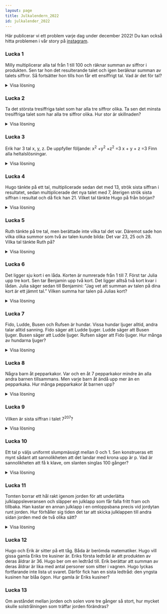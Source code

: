 ```yaml
---
layout: page
title: Julkalendern_2022
id: julkalender_2022
---
```


Här publicerar vi ett problem varje dag under december 2022! Du kan också hitta problemen i vår story på [instagram](https://www.instagram.com/ungvetenskapssport/).

### Lucka 1
Milly multiplicerar alla tal från 1 till 100 och räknar summan av siffror i produkten. Sen tar hon det resulterande talet och igen beräknar summan av talets siffror. Så fortsätter hon tills hon får ett ensiffrigt tal. Vad är det för tal?
<details>
<summary>Visa lösning</summary>
<br>
Produkten av alla tal mellan 1 till 100 kommer att vara delbar med 9. Enligt delbarhetsreglerna kommer ett tal som är delbart med nio att ha en siffersumma som är delbar med nio (försök visa varför!). Det enda ensiffriga talet delbart med nio är nio. Därmed är svaret <strong>9</strong>.
</details>


### Lucka 2
Ta det största tresiffriga talet som har alla tre siffror olika. Ta sen det minsta tresiffriga talet som har alla tre siffror olika. Hur stor är skillnaden?
<details>
<summary>Visa lösning</summary>
<br>
Det största tresiffriga talet som har alla tre siffror olika är 987, och det minsta är 102. Differensen mellan dem blir <strong>885</strong>.
</details>


### Lucka 3
Erik har 3 tal x, y, z. De uppfyller följande:
x<sup>2</sup> +y<sup>2</sup> +z<sup>2</sup> =3
x + y + z =3
Finn alla heltalslösningar. 
<details>
<summary>Visa lösning</summary>
<br>
Varje kvadrat i uttrycket är 0 eller 1, då nästa kvadrat 4 är för stor eftersom summan av tre kvadrater ska bli 3. För att summan av kvadraterna ska bli exakt 3 måste varje kvadrat vara 1. Då är varje variabel 1 eller -1. För att summan av variablerna ska vara 3 måste alla variabler vara 1 och således finns det endast en lösning, x = y = z = <strong>1</strong>.
</details>


### Lucka 4
Hugo tänkte på ett tal, multiplicerade sedan det med 13, strök sista siffran i resultatet, sedan multiplicerade det nya talet med 7, återigen strök sista siffran i resultat och då fick han 21. Vilket tal tänkte Hugo på från början?
<details>
<summary>Visa lösning</summary>
<br>
Vi kan lösa problemet baklänges. Innan sista steget har Hugo ett tal med formen 21A som är produkten av ett annat tal multiplicerat med 7. Det finns två möjligheter, 210 och 217. Vi har alltså ett tal som ser ut som antingen 30B eller 31C som ska var delbart med 13. Den enda möjligheten här är då 312. 312 Dividerad med 13 ger <strong>24</strong>.
</details>



### Lucka 5
Ruth tänkte på tre tal, men berättade inte vilka tal det var. Däremot sade hon vilka olika summor som två av talen kunde bilda: Det var 23, 25 och 28. Vilka tal tänkte Ruth på?
<details>
<summary>Visa lösning</summary>
<br>
Först döper vi talen till a, b och c. Vi får informationen att 23=a+b, 25=a+c, 28=b+c. Adderar vi respektive sidor på alla tre ekvationerna får vi 76=2(a+b+c). Detta säger att två gånger summan av alla tre talen är 76, alltså summan av de tre talen är 38. Vi kan få ut vad varje tal är genom att subtrahera summan av varje par av två tal från summan av alla tre. Därmed får vi talen <strong>10, 13 och 15</strong>.
</details>


### Lucka 6
Det ligger sju kort i en låda. Korten är numrerade från 1 till 7. Först tar Julia upp tre kort. Sen tar Benjamin upp två kort. Det ligger alltså två kort kvar i lådan. Julia säger sedan till Benjamini: ”Jag vet att summan av talen på dina kort är ett jämnt tal.” Vilken summa har talen på Julias kort?
<details>
<summary>Visa lösning</summary>
<br>
Att två av korten summerar till ett jämnt tal betyder att båda är jämna eller att båda är udda. Julia vet alltså att av korten som är kvar i lådan, alla är jämna eller alla är udda. Det finns totalt 4 udda kort och 3 jämna, därmed måste korten i lådan vara udda. Julia har korten 2, 4 och 6, vilket ger summan <strong>12</strong>.
</details>


### Lucka 7
Fido, Ludde, Busen och Rufsen är hundar. Vissa hundar ljuger alltid, andra talar alltid sanning. Fido säger att Ludde ljuger. Ludde säger att Busen ljuger. Busen säger att Ludde ljuger. Rufsen säger att Fido ljuger. Hur många av hundarna ljuger?
<details>
<summary>Visa lösning</summary>
<br>
Om en hund säger att en annan ljuger, så måste de vara en av varje grupp (Kan du visa varför?). Om Fido ljuger, då talar Ludde och Rufsen sanningen och Fido och Busen ljuger. Om Fido däremot talar sanningen, då ljuger Ludde och Rufsen och Fido och Busen talar sanningen. Oavsett är det <strong>2</strong> som ljuger. 
</details>


### Lucka 8
Några barn åt pepparkakor. Var och en åt 7 pepparkakor mindre än alla andra barnen tillsammans. Men varje barn åt ändå upp mer än en pepparkaka. Hur många pepparkakor åt barnen upp?
<details>
<summary>Visa lösning</summary>
<br>
Alla barnen måste ha ätit lika många pepparkakor var. Om ett barn hade ätit x pepparkakor, så betyder det att det totalt hade ätits (x+7)+x (alla andra tillsammans + barnet självt). Om varje barn åt x pepparkakor, och antalet barn var N, så betyder det att 2x+7 = Nx, det vill säga 7 = (N-2)x. Vi vet alltså att x är en delare till 7, och x var minst 2 enligt uppgiften, alltså är x = 7. Det betyder att N-2 är 1, det vill säga antalet barn är 3. Således åt barnen tillsammans <strong>21</strong> pepparkakor.
</details>

### Lucka 9
Vilken är sista siffran i talet 7<sup>207</sup>?
<details>
<summary>Visa lösning</summary>
<br>
Vi betraktar 7<sup>k</sup> för k = 1,2,3,4 … i mod 10. Det ger 7, 9, 3, 1, 7, 9, 3, 1 …
Talserien är cyklisk och vi behöver endast titta på k i mod 4 för att lista ut sista siffran. 207 = 3 + 4*51 vilket ger att sista siffran i 7<sup>207</sup> är <strong>3</strong>.
</details>


### Lucka 10
Ett tal p väljs uniformt slumpmässigt mellan 0 och 1. Sen konstrueras ett mynt sådant att sannolikheten att det landar med krona upp är p. Vad är sannolikheten att få k klave, om slanten singlas 100 gånger?


<details>
<summary>Visa lösning</summary>
<br>
Vi väljer istället 100 tal mellan 0 och 1, vart och ett uniformt. Sen väljer vi talet p uniformt mellan 0 och 1, och så säger vi att de av våra 100 tal som var mindre än p motsvarar en slant som visade krona efter att det singlats. Detta är exakt samma situation som innan (bara att vi “singlade slantarna” innan vi valde p, men ordningen spelar egentligen ingen roll). Men nu har vi valt 101 tal uniformt mellan 0 och 1, varav ett är talet p. Och vi har k kronor exakt om p är det (k+1):te största talet. Men alla positioner som p kan ha i ordningen är lika sannolika, så svaret är <strong>1/101</strong> oberoende av vad k är. 
</details>


### Lucka 11
Tomten borrar ett hål rakt igenom jorden för att underlätta julklappsleveransen och släpper en julklapp som får falla fritt fram och tillbaka. Han kastar en annan julklapp i en omloppsbana precis vid jordytan runt jorden. Hur förhåller sig tiden det tar att skicka julklappen till andra sidan jorden med de två olika sätt? 
<details>
<summary>Visa lösning</summary>
<br>
<img src="../imgs/Julkalender_2022_lucka11.png" width="800"/>
</details>



### Lucka 12
Hugo och Erik är sitter på ett tåg. Båda är berömda matematiker. Hugo vill gissa gamla Eriks tre kusiner är. Eriks första ledtråd är att produkten av deras åldrar är 36. Hugo ber om en ledtråd till. Erik berättar att summan av deras åldrar är lika med antal personer som sitter i vagnen. Hugo lyckas fortfarande inte lista ut svaret. Därför fick han en sista ledtråd: den yngsta kusinen har blåa ögon. Hur gamla är Eriks kusiner?  

<!---

<details>
<summary>Visa lösning</summary>
<br>
Vi tittar först på alla möjliga kombinationer och deras summa: 
<br>
| --- | --- | --- | --- | --- | --- | --- |
|  Tal  | 1, 1, 36 | 1, 2, 18 | 1, 3, 12 | 1, 6, 6  | 2, 2, 9  | 2, 3, 6  |
| Summa |    38    |    21    |    16    |    13    |    13    |    11    |
<br>
Eftersom Hugo inte kunde lista ut åldrarna av att veta summan måste den varit 13, då de andra möjligheterna hade lett direkt till svaret. Sista ledtråden säger att det finns en yngsta kusin, därmed kan det inte vara 2,2,9 och således är kusinerna 1, 6 och <strong>6</strong> år gamla
</details>
-->

### Lucka  13
Om avståndet mellan jorden och solen vore tre gånger så stort, hur mycket skulle solstrålningen som träffar jorden förändras?

<!---

<details>
<summary>Visa lösning</summary>
<br>
Solens strålning utbreder sig som en sfär med area proportionellt mot r<sup>2</sup>. Mängden strålning per ytenhet avtar därmed med r<sup>2</sup>. 3 gånger större avstånd ger därmed <strong>9</strong> gånger mindre strålning.
</details>


### Lucka 14
Kevin vill göra en kopparspiral (solenoid) med radie 1,0 cm, längd 20cm och 10 varv. Hur lång koppartråd behöver Kevin?
<details>
<summary>Visa lösning</summary>
<br>
Veckla ut spiralen och få en rät triangel vars hypotenusa är koppartråden. Basen är 2 x $\pi x r x n och höjden l = 20 cm. Pythagoras sats ger svaret <strong>66</strong>cm. 
</details>


### Lucka 15

<details>
<summary>Visa lösning</summary>
<br>
<strong></strong>
</details>


### Lucka 16

<details>
<summary>Visa lösning</summary>
<br>
<strong></strong>
</details>


### Lucka 8

En triangel har omkretsen 27 cm. Alla sidor har olika heltalsvärden. Hur många trianglar kan du maximalt skapa?
<details>
<summary>Visa lösning</summary>
<br>
<strong></strong>
</details>



### Lucka 

<details>
<summary>Visa lösning</summary>
<br>
<strong></strong>
</details>


-->
